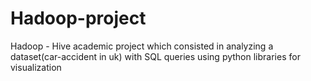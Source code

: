 # Hadoop-project
Hadoop - Hive academic project which consisted in analyzing a dataset(car-accident in uk) with SQL queries using python libraries for visualization
